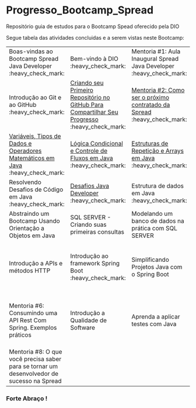 # Progresso_Bootcamp_Spread
Repositório guia de estudos para o Bootcamp Spead oferecido pela DIO

Segue tabela das atividades concluidas e a serem vistas neste Bootcamp:

<table>
  <tr>
    <td>Boas-vindas ao Bootcamp Spread Java Developer :heavy_check_mark:</td>
    <td>Bem-vindo à DIO :heavy_check_mark:</td>
    <td>Mentoria #1: Aula Inaugural Spread Java Developer :heavy_check_mark:</td>
    <td>Lógica de Programação Essencial :heavy_check_mark: </td>
    <td>Aprenda o que são Estrutura de Dados e Algoritmos :heavy_check_mark:</td>
  </tr>
  <tr>
    <td>Introdução ao Git e ao GitHub :heavy_check_mark:</td>
    <td> <a href="https://github.com/Amorim-cyber/Progresso_Bootcamp_Spread/blob/main/Criando%20seu%20Primeiro%20Reposit%C3%B3rio%20no%20GitHub%20Para%20Compartilhar%20Seu%20Progresso/anota%C3%A7%C3%B5es.md">Criando seu Primeiro Repositório no GitHub Para Compartilhar Seu Progresso</a> :heavy_check_mark:</td>
    <td> <a href="https://github.com/Amorim-cyber/Progresso_Bootcamp_Spread/blob/main/Mentoria%20%232%20Como%20ser%20o%20pr%C3%B3ximo%20contratado%20da%20Spread/anota%C3%A7%C3%B5es.md">Mentoria #2: Como ser o próximo contratado da Spread</a> :heavy_check_mark:</td>
    <td>Mentoria #3: Start coding - Java Essencials 1 :heavy_check_mark:</td>
    <td>Dominando IDEs Java :heavy_check_mark:</td>
  </tr>
  <tr>
    <td><a href="https://github.com/Amorim-cyber/Progresso_Bootcamp_Spread/tree/main/Vari%C3%A1veis%2C%20Tipos%20de%20Dados%20e%20Operadores%20Matem%C3%A1ticos%20em%20Java">Variáveis, Tipos de Dados e Operadores Matemáticos em Java</a> :heavy_check_mark:</td>
    <td><a href="https://github.com/Amorim-cyber/Progresso_Bootcamp_Spread/tree/main/L%C3%B3gica%20Condicional%20e%20Controle%20de%20Fluxos%20em%20Java">Lógica Condicional e Controle de Fluxos em Java</a> :heavy_check_mark:</td>
    <td><a href="https://github.com/Amorim-cyber/Progresso_Bootcamp_Spread/tree/main/Estruturas%20de%20Repeti%C3%A7%C3%A3o%20e%20Arrays%20em%20Java" >Estruturas de Repetição e Arrays em Java</a> :heavy_check_mark:</td>
    <td><a href="https://github.com/Amorim-cyber/Progresso_Bootcamp_Spread/tree/main/Refor%C3%A7ando%20o%20conceito%20de%20la%C3%A7os%20em%20java">Reforçando o Conceito de Laços em Java</a> :heavy_check_mark:</td>
    <td>Mentoria #4: Como resolver os desafios de código</td>
  </tr>
  <tr>
    <td>Resolvendo Desafios de Código em Java :heavy_check_mark:</td>
    <td><a href="https://github.com/Amorim-cyber/Progresso_Bootcamp_Spread/tree/main/Desafio%20Java%20Developer">Desafios Java Developer</a> :heavy_check_mark:</td>
    <td>Estrutura de dados em Java :heavy_check_mark:</td>
    <td>Trabalhando com Collections Java :heavy_check_mark:</td>
    <td>Introdução a orientação a objetos com Java :heavy_check_mark:</td>
  </tr>
  <tr>
    <td>Abstraindo um Bootcamp Usando Orientação a Objetos em Java</td>
    <td>SQL SERVER - Criando suas primeiras consultas</td>
    <td>Modelando um banco de dados na prática com SQL SERVER</td>
    <td>SQL Server: Boas práticas em bancos relacionais</td>
    <td>Mentoria #5:  ORACLE DATABASE - Diferenciais</td>
  </tr>
  <tr>
    <td>Introdução a APIs e métodos HTTP</td>
    <td>Introdução ao framework Spring Boot :heavy_check_mark:</td>
    <td>Simplificando Projetos Java com o Spring Boot</td>
    <td>Introdução aos Conceitos de API e Clean Architecture :heavy_check_mark:</td>
    <td> <a href="https://github.com/Amorim-cyber/Projeto-Dio-Live2">Desenvolvendo um sistema de gerenciamento de pessoas em API REST com Spring Boot</a> :heavy_check_mark:</td>
  </tr>
  <tr>
    <td>Mentoria #6:  Consumindo uma API Rest Com Spring. Exemplos práticos</td>
    <td>Introdução a Qualidade de Software</td>
    <td>Aprenda a aplicar testes com Java</td>
    <td>Desenvolvimento de testes unitários para validar uma API REST de gerenciamento estoques de cerveja</td>
    <td>Mentoria #7: Introdução ao teste de Software</td>
  </tr>
  <tr>
    <td>Mentoria #8: O que você precisa saber para se tornar um desenvolvedor de sucesso na Spread</td>
  </tr>
</table>






### Forte Abraço !


